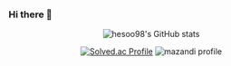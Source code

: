 ### Hi there 👋

<!--
**hesoo98/hesoo98** is a ✨ _special_ ✨ repository because its `README.md` (this file) appears on your GitHub profile.

Here are some ideas to get you started:

- 🔭 I’m currently working on ...
- 🌱 I’m currently learning ...
- 👯 I’m looking to collaborate on ...
- 🤔 I’m looking for help with ...
- 💬 Ask me about ...
- 📫 How to reach me: ...
- 😄 Pronouns: ...
- ⚡ Fun fact: ...
<img src="http://mazandi.herokuapp.com/api?handle={hesoo98}&theme=warm"/>
-->
<div align="center">

![hesoo98's GitHub stats](https://github-readme-stats.vercel.app/api?username=hesoo98&theme=default&show_icons=true)<br>
  
[![Solved.ac Profile](http://mazassumnida.wtf/api/v2/generate_badge?boj=hesoo98)](https://solved.ac/profile/hesoo98)
![mazandi profile](http://mazandi.herokuapp.com/api?handle=hesoo98&theme=warm)

  
  

</div>
